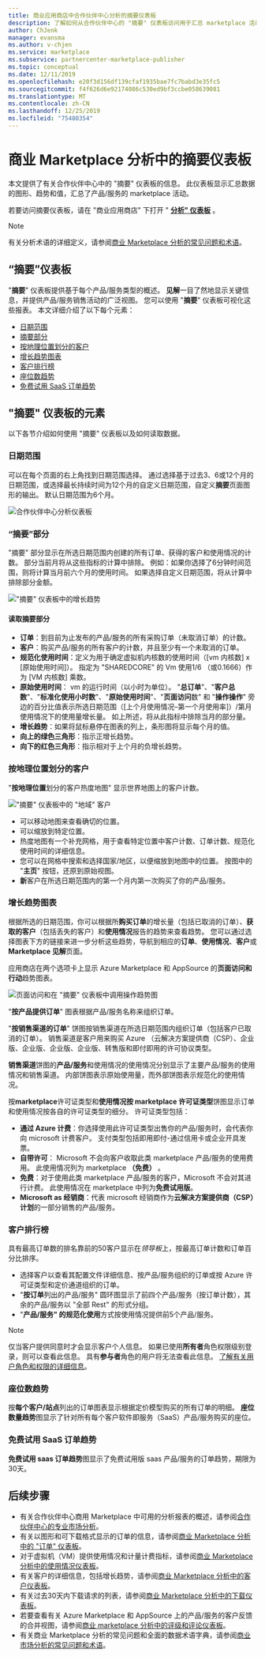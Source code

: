 ```yaml
---
title: 商业应用商店中合作伙伴中心分析的摘要仪表板
description: 了解如何从合作伙伴中心的 "摘要" 仪表板访问用于汇总 marketplace 活动的图表、趋势和值。
author: ChJenk
manager: evansma
ms.author: v-chjen
ms.service: marketplace
ms.subservice: partnercenter-marketplace-publisher
ms.topic: conceptual
ms.date: 12/11/2019
ms.openlocfilehash: e20f3d156df139cfaf1935bae7fc7babd3e35fc5
ms.sourcegitcommit: f4f626d6e92174086c530ed9bf3ccbe058639081
ms.translationtype: MT
ms.contentlocale: zh-CN
ms.lasthandoff: 12/25/2019
ms.locfileid: "75480354"
---
```

# <a name="summary-dashboard-in-commercial-marketplace-analytics"></a>商业 Marketplace 分析中的摘要仪表板

本文提供了有关合作伙伴中心中的 "摘要" 仪表板的信息。 此仪表板显示汇总数据的图形、趋势和值，汇总了产品/服务的 marketplace 活动。

若要访问摘要仪表板，请在 "商业应用商店" 下打开 " **[分析" 仪表板](https://partner.microsoft.com/dashboard/commercial-marketplace/analytics/summary)** 。

>[!NOTE]
> 有关分析术语的详细定义，请参阅[商业 Marketplace 分析的常见问题和术语](./faq-terminology.md)。

## <a name="summary-dashboard"></a>“摘要”仪表板

"**摘要**" 仪表板提供基于每个产品/服务类型的概述。 **见解**一目了然地显示关键信息，并提供产品/服务销售活动的广泛视图。 您可以使用 "**摘要**" 仪表板可视化这些报表。 本文详细介绍了以下每个元素：

- [日期范围](#date-range)
- [摘要部分](#summary-section)
- [按地理位置划分的客户](#customers-by-geography)
- [增长趋势图表](#growth-trend-charts)
- [客户排行榜](#customer-leaderboard)
- [座位数趋势](#seat-count-trend)
- [免费试用 SaaS 订单趋势](#free-trials-saas-orders-trend)

## <a name="elements-of-the-summary-dashboard"></a>"摘要" 仪表板的元素

以下各节介绍如何使用 "摘要" 仪表板以及如何读取数据。

### <a name="date-range"></a>日期范围

可以在每个页面的右上角找到日期范围选择。 通过选择基于过去3、6或12个月的日期范围，或选择最长持续时间为12个月的自定义日期范围，自定义**摘要**页面图形的输出。 默认日期范围为6个月。

![合作伙伴中心分析仪表板](./media/analyze-dashboard.png)

### <a name="summary-section"></a>“摘要”部分

"摘要" 部分显示在所选日期范围内创建的所有订单、获得的客户和使用情况的计数。 部分当前月将从这些指标的计算中排除。 例如：如果你选择了6分钟时间范围，则将计算当月前六个月的使用时间。 如果选择自定义日期范围，将从计算中排除部分金额。

!["摘要" 仪表板中的增长趋势](./media/summary-summary-section.png)

#### <a name="reading-the-summary-section"></a>读取摘要部分

- **订单**：到目前为止发布的产品/服务的所有采购订单（未取消订单）的计数。
- **客户**：购买产品/服务的所有客户的计数，并且至少有一个未取消的订单。
- **规范化使用时间**：定义为用于确定虚拟机内核数的使用时间（[vm 内核数] x [原始使用时间]）。 指定为 "SHAREDCORE" 的 Vm 使用1/6 （或0.1666）作为 [VM 内核数] 乘数。
- **原始使用时间**： vm 的运行时间（以小时为单位）。 "**总订单**"、"**客户总数**"、"**标准化使用小时数**"、"**原始使用时间**"、"**页面访问**数" 和 "**操作操作**" 旁边的百分比值表示所选日期范围（[上个月使用情况–第一个月使用率]）/第月使用情况下的使用量增长量。 如上所述，将从此指标中排除当月的部分量。
- **增长趋势**：如果将鼠标悬停在图表的列上，条形图将显示每个月的值。
- **向上的绿色三角形**：指示正增长趋势。
- **向下的红色三角形**：指示相对于上个月的负增长趋势。

### <a name="customers-by-geography"></a>按地理位置划分的客户

"**按地理位置**划分的客户热度地图" 显示世界地图上的客户计数。

!["摘要" 仪表板中的 "地域" 客户](./media/summary-customers-by-geography.png)

- 可以移动地图来查看确切的位置。
- 可以缩放到特定位置。
- 热度地图有一个补充网格，用于查看特定位置中客户计数、订单计数、规范化使用时间的详细信息。
- 您可以在网格中搜索和选择国家/地区，以便缩放到地图中的位置。 按图中的 "**主页**" 按钮，还原到原始视图。
- **新**客户在所选日期范围内的第一个月内第一次购买了你的产品/服务。

### <a name="growth-trend-charts"></a>增长趋势图表

根据所选的日期范围，你可以根据所**购买订单**的增长量（包括已取消的订单）、**获取的客户**（包括丢失的客户）和**使用情况**报告的趋势来查看趋势。 您可以通过选择图表下方的链接来进一步分析这些趋势，导航到相应的**订单**、**使用情况**、**客户**或**Marketplace 见解**页面。

应用商店在两个选项卡上显示 Azure Marketplace 和 AppSource 的**页面访问和行动**趋势图表。

![页面访问和在 "摘要" 仪表板中调用操作趋势图](./media/summary-page-visits-and-cta.png)

"**按产品提供订单**" 图表根据产品/服务名称来组织订单。

"**按销售渠道的订单**" 饼图按销售渠道在所选日期范围内组织订单（包括客户已取消的订单）。 销售渠道是客户用来购买 Azure （云解决方案提供商（CSP）、企业版、企业版、企业版、企业版、转售版和即付即用的许可协议类型。

**销售渠道**饼图的**产品/服务**和使用情况的使用情况分别显示了主要产品/服务的使用情况和销售渠道。 内部饼图表示原始使用量，而外部饼图表示规范化的使用情况。

按**marketplace**许可证类型和**使用情况按 marketplace 许可证类型**饼图显示订单和使用情况按各自的许可证类型的细分。 许可证类型包括：

- **通过 Azure 计费**：你选择使用此许可证类型出售你的产品/服务时，会代表你向 microsoft 计费客户。 支付类型包括即用即付-通过信用卡或企业开具发票。
- **自带许可**： Microsoft 不会向客户收取此类 marketplace 产品/服务的使用费用。 此使用情况列为 marketplace **（免费）** 。
- **免费**：对于使用此类 marketplace 产品/服务的客户，Microsoft 不会对其进行计费。 此使用情况在 marketplace 中列为**免费试用版**。
- **Microsoft as 经销商**：代表 microsoft 经销商作为**云解决方案提供商（CSP）计划**的一部分销售的产品/服务。

### <a name="customer-leaderboard"></a>客户排行榜

具有最高订单数的排名靠前的50客户显示在*领导板*上，按最高订单计数和订单百分比排序。

- 选择客户以查看其配置文件详细信息、按产品/服务组织的订单或按 Azure 许可证类型和定价通道组织的订单。
- "**按订单**列出的产品/服务" 圆环图显示了前四个产品/服务（按订单计数），其余的产品/服务以 "全部 Rest" 的形式分组。
- "**产品/服务" 的规范化使用**方式按使用情况提供前5个产品/服务。

> [!NOTE]
> 仅当客户提供同意时才会显示客户个人信息。 如果已使用**所有者**角色权限级别登录，则可以查看此信息。 具有**参与者**角色的用户将无法查看此信息。 [了解有关用户角色和权限的详细信息](./manage-account.md#define-user-roles-and-permissions)。

### <a name="seat-count-trend"></a>座位数趋势

按**每个客户/站点**列出的订单图表显示根据定价模型购买的所有订单的明细。 **座位数量趋势**图显示了针对所有每个客户软件即服务（SaaS）产品/服务购买的座位。

### <a name="free-trials-saas-orders-trend"></a>免费试用 SaaS 订单趋势

**免费试用 saas 订单趋势**图显示了免费试用版 saas 产品/服务的订单趋势，期限为30天。

## <a name="next-steps"></a>后续步骤

- 有关合作伙伴中心商用 Marketplace 中可用的分析报表的概述，请参阅[合作伙伴中心的专业市场分析](./analytics.md)。
- 有关以图形和可下载格式显示的订单的信息，请参阅[商业 Marketplace 分析中的 "订单" 仪表板](./orders-dashboard.md)。
- 对于虚拟机（VM）提供使用情况和计量计费指标，请参阅[商业 Marketplace 分析中的使用情况仪表板](./usage-dashboard.md)。
- 有关客户的详细信息，包括增长趋势，请参阅[商业 Marketplace 分析中的客户仪表板](./customer-dashboard.md)。
- 有关过去30天内下载请求的列表，请参阅[商业 Marketplace 分析中的下载仪表板](./downloads-dashboard.md)。
- 若要查看有关 Azure Marketplace 和 AppSource 上的产品/服务的客户反馈的合并视图，请参阅[商业 marketplace 分析中的评级和评论仪表板](./ratings-reviews.md)。
- 有关商业 Marketplace 分析的常见问题和全面的数据术语字典，请参阅[商业市场分析的常见问题和术语](./faq-terminology.md)。
